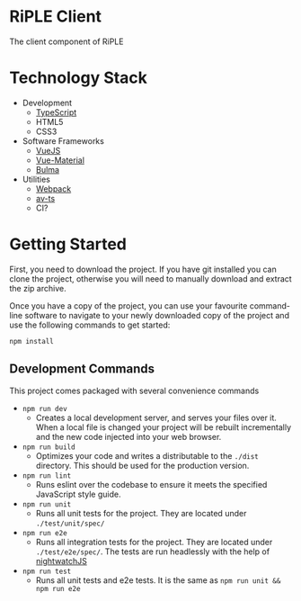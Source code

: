 # RiPLE Client
The client component of RiPLE

# Technology Stack
* Development
    * [TypeScript](https://www.typescriptlang.org/)
    * HTML5
    * CSS3
* Software Frameworks
    * [VueJS](https://vuejs.org/)
    * [Vue-Material](https://vuematerial.github.io/#/)
    * [Bulma](https://github.com/vue-bulma/chartjs)
* Utilities
    * [Webpack](https://webpack.github.io/)
    * [av-ts](https://github.com/HerringtonDarkholme/av-ts)
    * CI?

# Getting Started
First, you need to download the project.
If you have git installed you can clone the project, otherwise you will need to manually download and extract the zip archive.

Once you have a copy of the project, you can use your favourite command-line software to navigate to your newly downloaded copy of the project and use the following commands to get started:
```
npm install
```

## Development Commands
This project comes packaged with several convenience commands

* `npm run dev`
    * Creates a local development server, and serves your files over it. When a local file is changed your project will be rebuilt incrementally and the new code injected into your web browser.
* `npm run build`
    * Optimizes your code and writes a distributable to the `./dist` directory. This should be used for the production version.
* `npm run lint`
    * Runs eslint over the codebase to ensure it meets the specified JavaScript style guide.
* `npm run unit`
    * Runs all unit tests for the project. They are located under `./test/unit/spec/`
* `npm run e2e`
    * Runs all integration tests for the project. They are located under `./test/e2e/spec/`. The tests are run headlessly with the help of [nightwatchJS](http://nightwatchjs.org/)
* `npm run test`
    * Runs all unit tests and e2e tests. It is the same as `npm run unit && npm run e2e`
